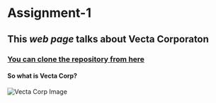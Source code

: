 # Assignment-1
 
## This _web page_ talks about **Vecta Corporaton**

### [You can clone the repository from here](https://github.com/thebigshaikh/Assignment-1.git)

#### So what is Vecta Corp?

![Vecta Corp Image](https://en.wiktionary.org/wiki/v#/media/File:Letter_v.svg)